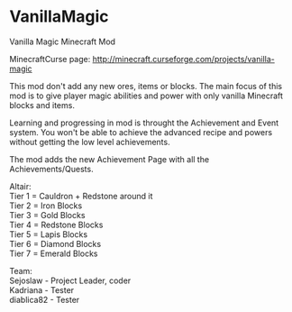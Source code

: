 # VanillaMagic
Vanilla Magic Minecraft Mod

MinecraftCurse page: http://minecraft.curseforge.com/projects/vanilla-magic
 
This mod don't add any new ores, items or blocks.
The main focus of this mod is to give player magic abilities and power with only vanilla Minecraft blocks and items.
 
Learning and progressing in mod is throught the Achievement and Event system.
You won't be able to achieve the advanced recipe and powers without getting the low level achievements.
 
The mod adds the new Achievement Page with all the Achievements/Quests.


Altair: </br>
Tier 1 = Cauldron + Redstone around it </br>
Tier 2 = Iron Blocks </br>
Tier 3 = Gold Blocks </br>
Tier 4 = Redstone Blocks </br>
Tier 5 = Lapis Blocks </br>
Tier 6 = Diamond Blocks </br>
Tier 7 = Emerald Blocks </br>
 
 
Team: </br>
Sejoslaw - Project Leader, coder </br>
Kadriana - Tester </br>
diablica82 - Tester </br>
